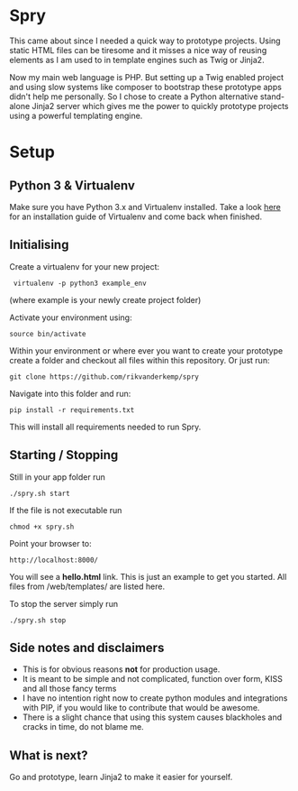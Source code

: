 # Spry #

This came about since I needed a quick way to prototype projects. Using static HTML files can be tiresome and it misses a nice way of reusing elements as I am used to in template engines such as Twig or Jinja2. 

Now my main web language is PHP. But setting up a Twig enabled project and using slow systems like composer to bootstrap these prototype apps didn't help me personally. So I chose to create a Python alternative stand-alone Jinja2 server which gives me the power to quickly prototype projects using a powerful templating engine.

# Setup #

## Python 3 & Virtualenv ##

Make sure you have Python 3.x and Virtualenv installed. Take a look [here](https://virtualenv.readthedocs.org/en/latest/virtualenv.html#installation) for an installation guide of Virtualenv and come back when finished.

## Initialising ##

Create a virtualenv for your new project:

	 virtualenv -p python3 example_env
	 
(where example is your newly create project folder)

Activate your environment using:
	
	source bin/activate

Within your environment or where ever you want to create your prototype create a folder and checkout all files within this repository. Or just run:

	git clone https://github.com/rikvanderkemp/spry
	
Navigate into this folder and run:
	
	pip install -r requirements.txt
	
This will install all requirements needed to run Spry.

## Starting / Stopping ##

Still in your app folder run
	
	./spry.sh start
	
If the file is not executable run
	
	chmod +x spry.sh
	
Point your browser to:

	http://localhost:8000/
	
You will see a __hello.html__ link. This is just an example to get you started. All files from /web/templates/ are listed here.

To stop the server simply run

	./spry.sh stop
	
## Side notes and disclaimers ##

* This is for obvious reasons __not__ for production usage.
* It is meant to be simple and not complicated, function over form, KISS and all those fancy terms
* I have no intention right now to create python modules and integrations with PIP, if you would like to contribute that would be awesome.
* There is a slight chance that using this system causes blackholes and cracks in time, do not blame me.

## What is next? ##

Go and prototype, learn Jinja2 to make it easier for yourself.